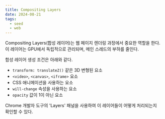```yaml
---
title: Compositing Layers
date: 2024-08-21
tags:
  - seed
  - web
---
```


Compositing Layers(합성 레이어)는 웹 페이지 렌더링 과정에서 중요한 역할을 한다.
이 레이어는 GPU에서 독립적으로 관리되며, 메인 스레드의 부하를 줄인다.

합성 레이어 생성 조건은 아래와 같다.

- `transform: translateZ()` 같은 3D 변형된 요소
- `<video>`, `<canvas>`, `<iframe>` 요소
- CSS 애니메이션을 사용하는 요소
- `will-change` 속성을 사용하는 요소
- `opacity` 값이 1이 아닌 요소

Chrome 개발자 도구의 'Layers' 패널을 사용하여 이 레이어들이 어떻게 처리되는지 확인할 수 있다.
